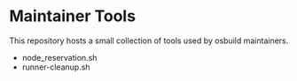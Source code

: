 Maintainer Tools
================

This repository hosts a small collection of tools used by osbuild maintainers.

 - node_reservation.sh
 - runner-cleanup.sh

